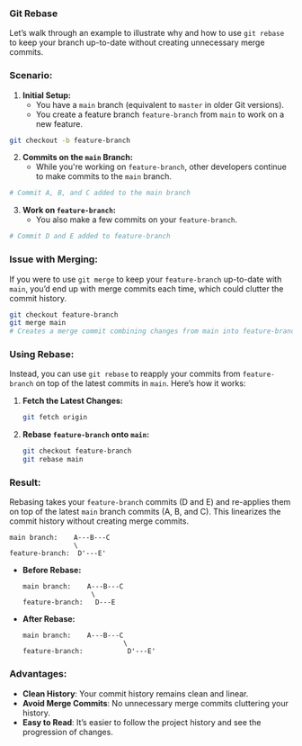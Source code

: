 ### Git Rebase

Let’s walk through an example to illustrate why and how to use `git rebase` to keep your branch up-to-date without creating unnecessary merge commits.

### Scenario:
1. **Initial Setup:**
   - You have a `main` branch (equivalent to `master` in older Git versions).
   - You create a feature branch `feature-branch` from `main` to work on a new feature.

```sh
git checkout -b feature-branch
```

2. **Commits on the `main` Branch:**
   - While you're working on `feature-branch`, other developers continue to make commits to the `main` branch.

```sh
# Commit A, B, and C added to the main branch
```

3. **Work on `feature-branch`:**
   - You also make a few commits on your `feature-branch`.

```sh
# Commit D and E added to feature-branch
```

### Issue with Merging:
If you were to use `git merge` to keep your `feature-branch` up-to-date with `main`, you’d end up with merge commits each time, which could clutter the commit history.

```sh
git checkout feature-branch
git merge main
# Creates a merge commit combining changes from main into feature-branch
```

### Using Rebase:
Instead, you can use `git rebase` to reapply your commits from `feature-branch` on top of the latest commits in `main`. Here’s how it works:

1. **Fetch the Latest Changes:**
   ```sh
   git fetch origin
   ```

2. **Rebase `feature-branch` onto `main`:**
   ```sh
   git checkout feature-branch
   git rebase main 
   ```

### Result:
Rebasing takes your `feature-branch` commits (D and E) and re-applies them on top of the latest `main` branch commits (A, B, and C). This linearizes the commit history without creating merge commits.

```plaintext
main branch:    A---B---C
                \
feature-branch:  D'---E'
```

- **Before Rebase:**
  ```plaintext
  main branch:    A---B---C
                   \ 
  feature-branch:   D---E
  ```

- **After Rebase:**
  ```plaintext
  main branch:    A---B---C
                           \
  feature-branch:           D'---E'
  ```

### Advantages:
- **Clean History**: Your commit history remains clean and linear.
- **Avoid Merge Commits**: No unnecessary merge commits cluttering your history.
- **Easy to Read**: It’s easier to follow the project history and see the progression of changes.


